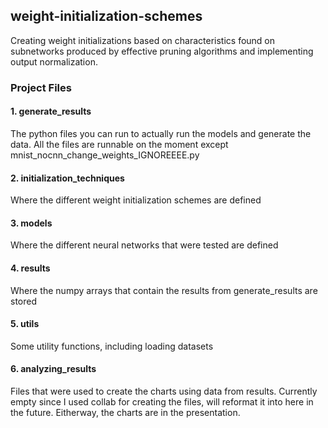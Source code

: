 ## weight-initialization-schemes
Creating weight initializations based on characteristics found on subnetworks produced by effective pruning algorithms and implementing output normalization. 

### Project Files
#### 1. generate_results
The python files you can run to actually run the models and generate the data. All the files are runnable on the moment except mnist_nocnn_change_weights_IGNOREEEE.py
 
#### 2. initialization_techniques
Where the different weight initialization schemes are defined

#### 3. models
Where the different neural networks that were tested are defined

#### 4. results
Where the numpy arrays that contain the results from generate_results are stored

#### 5. utils
Some utility functions, including loading datasets

#### 6. analyzing_results
Files that were used to create the charts using data from results. Currently empty since I used collab for creating the files, will reformat it into here in the future. Eitherway, the charts are in the presentation.
